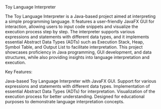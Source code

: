 Toy Language Interpreter

The Toy Language Interpreter is a Java-based project aimed at interpreting a simple programming language. It features a user-friendly JavaFX GUI for interaction, allowing users to input code snippets and visualize the execution process step by step. The interpreter supports various expressions and statements with different data types, and it implements essential Abstract Data Types (ADTs) such as Execution Stack, Heap, Symbol Table, and Output List to facilitate interpretation. This project showcases proficiency in Java programming, GUI development, and data structures, while also providing insights into language interpretation and execution.

Key Features:

Java-based Toy Language Interpreter with JavaFX GUI.
Support for various expressions and statements with different data types.
Implementation of essential Abstract Data Types (ADTs) for interpretation.
Visualization of the execution process for better understanding.
Designed for educational purposes to demonstrate language interpretation concepts.
